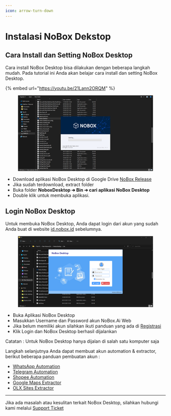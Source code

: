 ```yaml
---
icon: arrow-turn-down
---
```


# Instalasi NoBox Dekstop

## **Cara Install dan Setting NoBox Desktop**

Cara install NoBox Desktop bisa dilakukan dengan beberapa langkah mudah. Pada tutorial ini Anda akan belajar cara install dan setting NoBox Desktop.

{% embed url="https://youtu.be/21Lann2ORQM" %}

<figure><img src="../.gitbook/assets/Setup Awal.png" alt=""><figcaption></figcaption></figure>

* Download aplikasi NoBox Desktop di Google Drive [NoBox Release](https://bit.ly/mynobox-release)
* Jika sudah terdownload, extract folder&#x20;
* Buka folder **NoboxDesktop ➔ Bin ➔ cari aplikasi NoBox Desktop**
* Double klik untuk membuka aplikasi.

## **Login NoBox Desktop**

Untuk membuka NoBox Desktop, Anda dapat login dari  akun yang sudah Anda buat di website [id.nobox.id](https://id.nobox.ai/) sebelumnya.

<figure><img src="../.gitbook/assets/Login Desktop.png" alt=""><figcaption></figcaption></figure>

* Buka Aplikasi NoBox Desktop
* Masukkan Username dan Password akun NoBox.Ai Web
* Jika belum memiliki akun silahkan ikuti panduan yang ada di [Registrasi](registrasi.md)
* Klik Login dan NoBox Desktop berhasil dijalankan

Catatan : Untuk NoBox Desktop hanya dijalan di salah satu komputer saja

Langkah selanjutnya Anda dapat membuat akun automation & extractor, berikut beberapa panduan pembuatan akun :

* [WhatsApp Automation](../automation/whatsapp.md)
* [Telegram Automation](../automation/telegram.md)
* [Shopee Automation](../automation/shopee.md)
* [Google Maps Extractor](../extractor/google-maps-extractor/)
* [OLX Sites Extractor](../extractor/olx-sites-extractor/)

***

Jika ada masalah atau kesulitan terkait NoBox Desktop, silahkan hubungi kami melalui [Support Ticket](https://crm.nobox.ai/clients/tickets)
